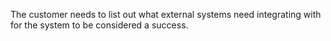The customer needs to list out what external systems need integrating with for the system to be considered a success.
